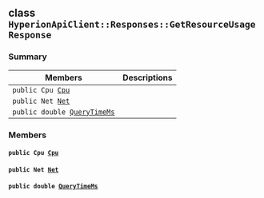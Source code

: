 ## class `HyperionApiClient::Responses::GetResourceUsageResponse` 

### Summary

 Members                        | Descriptions                                
--------------------------------|---------------------------------------------
`public Cpu `[`Cpu`](#class_hyperion_api_client_1_1_responses_1_1_get_resource_usage_response_1a1ea774d7ee8997f6bd491b22b524b3df) | 
`public Net `[`Net`](#class_hyperion_api_client_1_1_responses_1_1_get_resource_usage_response_1a035262e4505cfa657d95ed816a32d49c) | 
`public double `[`QueryTimeMs`](#class_hyperion_api_client_1_1_responses_1_1_get_resource_usage_response_1aaed05a434b4de2c0ca564fe4e3d8a2ec) | 

### Members

#### `public Cpu `[`Cpu`](#class_hyperion_api_client_1_1_responses_1_1_get_resource_usage_response_1a1ea774d7ee8997f6bd491b22b524b3df) 

#### `public Net `[`Net`](#class_hyperion_api_client_1_1_responses_1_1_get_resource_usage_response_1a035262e4505cfa657d95ed816a32d49c) 

#### `public double `[`QueryTimeMs`](#class_hyperion_api_client_1_1_responses_1_1_get_resource_usage_response_1aaed05a434b4de2c0ca564fe4e3d8a2ec) 

